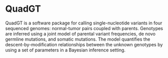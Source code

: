 # QuadGT

QuadGT is a software package for calling single-nucleotide variants in four sequenced genomes: normal-tumor pairs coupled with parents. Genotypes are inferred using a joint model of parental variant frequencies, de novo germline mutations, and somatic mutations. The model quantifies the descent-by-modification relationships between the unknown genotypes by using a set of parameters in a Bayesian inference setting.

